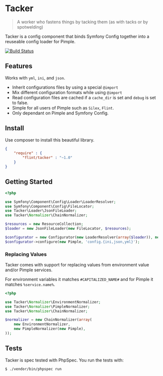 Tacker
======

> A worker who fastens things by tacking them (as with tacks or by spotwelding)

Tacker is a config component that binds Symfony Config together into
a reuseable config loader for Pimple.

[![Build Status](https://travis-ci.org/flint/tacker.png?branch=master)](https://travis-ci.org/flint/tacker)

Features
--------

Works with `yml`, `ini`, and `json`.

 * Inherit configurations files by using a special `@import`
 * Mix different configuration formats while using `@import`
 * Read configuration files are cached if a `cache_dir` is set and `debug` is set to false.
 * Simple for all users of Pimple such as `Silex`, `Flint`.
 * Only dependant on Pimple and Symfony Config.

Install
-------

Use composer to install this beautiful library.

``` json
{
    "require" : {
        "flint/tacker" : "~1.0"
    }
}
```

Getting Started
---------------

``` php
<?php

use Symfony\Component\Config\Loader\LoaderResolver;
use Symfony\Component\Config\FileLocator;
use Tacker\Loader\JsonFileLoader;
use Tacker\Normalizer\ChainNormalizer;

$resources = new ResourceCollection;
$loader = new JsonFileLoader(new FileLocator, $resources);

$configurator = new Configurator(new LoaderResolver(array($loader)), new ChainNormalizer, $resources);
$configurator->configure(new Pimple, 'config.{ini,json,yml}');
```

### Replacing Values

Tacker comes with support for replacing values from environment value and/or Pimple services.

For environment variables it matches `#CAPITALIZED_NAME#` and for Pimple it matches `%service.name%`.

``` php
<?php

use Tacker\Normalizer\EnvironmentNormalizer;
use Tacker\Normalizer\PimpleNormalizer;
use Tacker\Normalizer\ChainNormalizer;

$normalizer = new ChainNormalizer(array(
    new EnvironmentNormalizer,
    new PimpleNormalizer(new Pimple),
));
```

Tests
-----

Tacker is spec tested with PhpSpec. You run the tests with:

``` bash
$ ./vendor/bin/phpspec run
```
